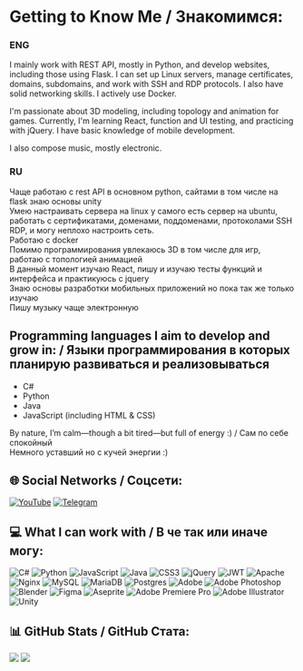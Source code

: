 # Getting to Know Me / Знакомимся:
### ENG
I mainly work with REST API, mostly in Python, and develop websites, including those using Flask. I can set up Linux servers, manage certificates, domains, subdomains, and work with SSH and RDP protocols. I also have solid networking skills. I actively use Docker.  

I'm passionate about 3D modeling, including topology and animation for games. Currently, I'm learning React, function and UI testing, and practicing with jQuery. I have basic knowledge of mobile development.  

I also compose music, mostly electronic.  
### RU
Чаще работаю с rest API в основном python, сайтами в том числе на flask знаю основы unity<br>Умею настраивать сервера на linux у самого есть сервер на ubuntu, работать с сертификатами, доменами, поддоменами, протоколами SSH RDP, и могу неплохо настроить сеть.<br>Работаю с docker<br>Помимо программирования увлекаюсь 3D в том числе для игр, работаю с топологией анимацией<br>В данный момент изучаю React, пишу и изучаю тесты функций и интерфейса и практикуюсь с jquery<br>Знаю основы разработки мобильных приложений но пока так же только изучаю<br>Пишу музыку чаще электронную

## Programming languages I aim to develop and grow in: / Языки программирования в которых планирую развиваться и реализовываться
- C#  
- Python  
- Java  
- JavaScript (including HTML & CSS)  

By nature, I’m calm—though a bit tired—but full of energy :) / Сам по себе спокойный<br>Немного уставший но с кучей энергии :)

## 🌐 Social Networks / Соцсети:  
[![YouTube](https://img.shields.io/badge/YouTube-%23FF0000.svg?logo=YouTube&logoColor=white)](https://youtube.com/@redabyq) [![Telegram](https://img.shields.io/badge/Telegram%20-%20darkcyan?style=flat&logo=https%3A%2F%2Ftelegram.org%2Fimg%2Ffavicon-32x32.png)](https://t.me/redabyq)  

## 💻 What I can work with / В че так или иначе могу:  
![C#](https://img.shields.io/badge/c%23-%23239120.svg?style=for-the-badge&logo=csharp&logoColor=white) ![Python](https://img.shields.io/badge/python-3670A0?style=for-the-badge&logo=python&logoColor=ffdd54) ![JavaScript](https://img.shields.io/badge/javascript-%23323330.svg?style=for-the-badge&logo=javascript&logoColor=%23F7DF1E) ![Java](https://img.shields.io/badge/java-%23ED8B00.svg?style=for-the-badge&logo=openjdk&logoColor=white) ![CSS3](https://img.shields.io/badge/css3-%231572B6.svg?style=for-the-badge&logo=css3&logoColor=white) ![jQuery](https://img.shields.io/badge/jquery-%230769AD.svg?style=for-the-badge&logo=jquery&logoColor=white) ![JWT](https://img.shields.io/badge/JWT-black?style=for-the-badge&logo=JSON%20web%20tokens) ![Apache](https://img.shields.io/badge/apache-%23D42029.svg?style=for-the-badge&logo=apache&logoColor=white) ![Nginx](https://img.shields.io/badge/nginx-%23009639.svg?style=for-the-badge&logo=nginx&logoColor=white) ![MySQL](https://img.shields.io/badge/mysql-4479A1.svg?style=for-the-badge&logo=mysql&logoColor=white) ![MariaDB](https://img.shields.io/badge/MariaDB-003545?style=for-the-badge&logo=mariadb&logoColor=white) ![Postgres](https://img.shields.io/badge/postgres-%23316192.svg?style=for-the-badge&logo=postgresql&logoColor=white) ![Adobe](https://img.shields.io/badge/adobe-%23FF0000.svg?style=for-the-badge&logo=adobe&logoColor=white) ![Adobe Photoshop](https://img.shields.io/badge/adobe%20photoshop-%2331A8FF.svg?style=for-the-badge&logo=adobe%20photoshop&logoColor=white) ![Blender](https://img.shields.io/badge/blender-%23F5792A.svg?style=for-the-badge&logo=blender&logoColor=white) ![Figma](https://img.shields.io/badge/figma-%23F24E1E.svg?style=for-the-badge&logo=figma&logoColor=white) ![Aseprite](https://img.shields.io/badge/Aseprite-FFFFFF?style=for-the-badge&logo=Aseprite&logoColor=#7D929E) ![Adobe Premiere Pro](https://img.shields.io/badge/Adobe%20Premiere%20Pro-9999FF.svg?style=for-the-badge&logo=Adobe%20Premiere%20Pro&logoColor=white) ![Adobe Illustrator](https://img.shields.io/badge/adobe%20illustrator-%23FF9A00.svg?style=for-the-badge&logo=adobe%20illustrator&logoColor=white) ![Unity](https://img.shields.io/badge/unity-%23000000.svg?style=for-the-badge&logo=unity&logoColor=white)  

## 📊 GitHub Stats / GitHub Стата:  
![](https://github-readme-stats.vercel.app/api?username=redabyq&theme=dark&hide_border=false&include_all_commits=false&count_private=false) ![](https://github-readme-stats.vercel.app/api/top-langs/?username=redabyq&theme=dark&hide_border=false&include_all_commits=false&count_private=false&layout=compact)  



